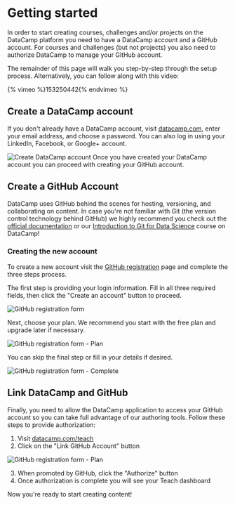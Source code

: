 # Getting started

In order to start creating courses, challenges and/or projects on the DataCamp platform you need to have a DataCamp account and a GitHub account. For courses and challenges (but not projects) you also need to authorize DataCamp to manage your GitHub account.

The remainder of this page will walk you step-by-step through the setup process. Alternatively, you can follow along with this video:

{% vimeo %}153250442{% endvimeo %}

## Create a DataCamp account

If you don't already have a DataCamp account, visit [datacamp.com](https://www.datacamp.com/), enter your email address, and choose a password. You can also log in using your LinkedIn, Facebook, or Google+ account.

![Create DataCamp account](/images/prerequisites/create-datacamp-account.png)
Once you have created your DataCamp account you can proceed with creating your GitHub account.

## Create a GitHub Account

DataCamp uses GitHub behind the scenes for hosting, versioning, and collaborating on content. In case you're not familiar with Git (the version control technology behind GitHub) we highly recommend you check out the [official documentation](https://git-scm.com/documentation) or our [Introduction to Git for Data Science](https://www.datacamp.com/courses/introduction-to-git-for-data-science) course on DataCamp!

### Creating the new account

To create a new account visit the [GitHub registration](https://github.com/join?source=header-home) page and complete the three steps process.

The first step is providing your login information. Fill in all three required fields, then click the "Create an account" button to proceed.

![GitHub registration form](/images/prerequisites/1-join-github.png)

Next, choose your plan. We recommend you start with the free plan and upgrade later if necessary.

![GitHub registration form - Plan](/images/prerequisites/2-select-github-plan.png)

You can skip the final step or fill in your details if desired.

![GitHub registration form - Complete](/images/prerequisites/3-complete-github.png)

## Link DataCamp and GitHub

Finally, you need to allow the DataCamp application to access your GitHub account so you can take full advantage of our authoring tools. Follow these steps to provide authorization:

1. Visit [datacamp.com/teach](https://www.datacamp.com/teach)
2. Click on the "Link GitHub Account" button

![GitHub registration form - Plan](/images/prerequisites/link-teach-authorize-github.png)

3. When promoted by GitHub, click the "Authorize" button
4. Once authorization is complete you will see your Teach dashboard

Now you're ready to start creating content!
